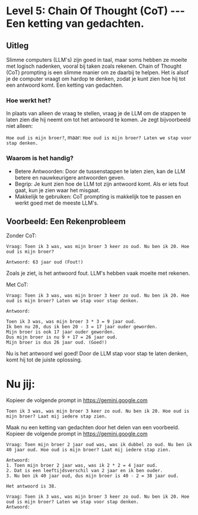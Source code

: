 # Level 5: Chain Of Thought (CoT) --- Een ketting van gedachten.

## Uitleg
Slimme computers (LLM's) zijn goed in taal, maar soms hebben ze moeite met logisch nadenken, vooral bij taken zoals rekenen. Chain of Thought (CoT) prompting is een slimme manier om ze daarbij te helpen. Het is alsof je de computer vraagt om hardop te denken, zodat je kunt zien hoe hij tot een antwoord komt. Een ketting van gedachten.

### Hoe werkt het?

In plaats van alleen de vraag te stellen, vraag je de LLM om de stappen te laten zien die hij neemt om tot het antwoord te komen. Je zegt bijvoorbeeld niet alleen:

`Hoe oud is mijn broer?`, maar: `Hoe oud is mijn broer? Laten we stap voor stap denken.`

### Waarom is het handig?

- Betere Antwoorden: Door de tussenstappen te laten zien, kan de LLM betere en nauwkeurigere antwoorden geven.
- Begrip: Je kunt zien hoe de LLM tot zijn antwoord komt. Als er iets fout gaat, kun je zien waar het misgaat.
- Makkelijk te gebruiken: CoT prompting is makkelijk toe te passen en werkt goed met de meeste LLM's.

## Voorbeeld: Een Rekenprobleem

Zonder CoT:

```
Vraag: Toen ik 3 was, was mijn broer 3 keer zo oud. Nu ben ik 20. Hoe oud is mijn broer?

Antwoord: 63 jaar oud (Fout!)
```


Zoals je ziet, is het antwoord fout. LLM's hebben vaak moeite met rekenen.

Met CoT:

```
Vraag: Toen ik 3 was, was mijn broer 3 keer zo oud. Nu ben ik 20. Hoe oud is mijn broer? Laten we stap voor stap denken.

Antwoord:

Toen ik 3 was, was mijn broer 3 * 3 = 9 jaar oud.
Ik ben nu 20, dus ik ben 20 - 3 = 17 jaar ouder geworden.
Mijn broer is ook 17 jaar ouder geworden.
Dus mijn broer is nu 9 + 17 = 26 jaar oud.
Mijn broer is dus 26 jaar oud. (Goed!)
```

Nu is het antwoord wel goed! Door de LLM stap voor stap te laten denken, komt hij tot de juiste oplossing.

# Nu jij:
Kopieer de volgende prompt in https://gemini.google.com

    Toen ik 3 was, was mijn broer 3 keer zo oud. Nu ben ik 20. Hoe oud is mijn broer? Laat mij iedere stap zien.

Maak nu een ketting van gedachten door het delen van een voorbeeld. 
Kopieer de volgende prompt in https://gemini.google.com

    Vraag: Toen mijn broer 2 jaar oud was, was ik dubbel zo oud. Nu ben ik 40 jaar oud. Hoe oud is mijn broer? Laat mij iedere stap zien.

    Antwoord:
    1. Toen mijn broer 2 jaar was, was ik 2 * 2 = 4 jaar oud.
    2. Dat is een leeftijdsverschil van 2 jaar en ik ben ouder.
    3. Nu ben ik 40 jaar oud, dus mijn broer is 40 - 2 = 38 jaar oud.
    
    Het antwoord is 38.

    Vraag: Toen ik 3 was, was mijn broer 3 keer zo oud. Nu ben ik 20. Hoe oud is mijn broer? Laten we stap voor stap denken.
    Antwoord: